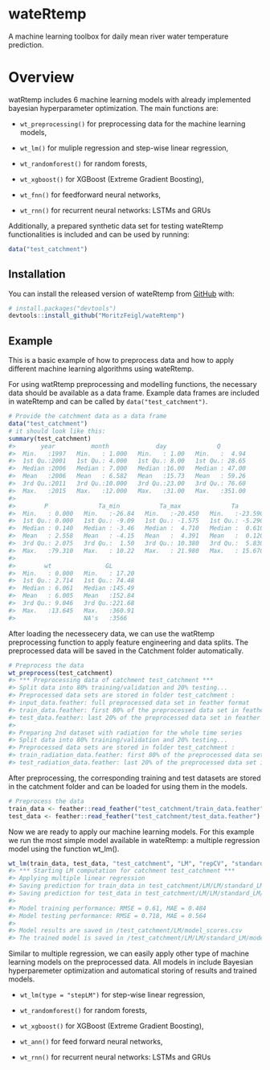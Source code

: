 
<!-- README.md is generated from README.Rmd. Please edit that file -->

# wateRtemp

<!-- badges: start -->

<!-- badges: end -->

A machine learning toolbox for daily mean river water temperature
prediction.

# Overview

watRtemp includes 6 machine learning models with already implemented
bayesian hyperparameter optimization. The main functions are:

  - `wt_preprocessing()` for preprocessing data for the machine learning
    models,

  - `wt_lm()` for muliple regression and step-wise linear regression,

  - `wt_randomforest()` for random forests,

  - `wt_xgboost()` for XGBoost (Extreme Gradient Boosting),

  - `wt_fnn()` for feedforward neural networks,

  - `wt_rnn()` for recurrent neural networks: LSTMs and GRUs

Additionally, a prepared synthetic data set for testing wateRtemp
functionalities is included and can be used by running:

``` r
data("test_catchment")
```

## Installation

You can install the released version of wateRtemp from
[GitHub](https://github.com/) with:

``` r
# install.packages("devtools")
devtools::install_github("MoritzFeigl/wateRtemp")
```

## Example

This is a basic example of how to preprocess data and how to apply
different machine learning algorithms using wateRtemp.

For using watRtemp preprocessing and modelling functions, the necessary
data should be available as a data frame. Example data frames are
included in wateRtemp and can be called by `data("test_catchment")`.

``` r
# Provide the catchment data as a data frame
data("test_catchment")
# it should look like this:
summary(test_catchment)
#>       year          month             day              Q         
#>  Min.   :1997   Min.   : 1.000   Min.   : 1.00   Min.   :  4.94  
#>  1st Qu.:2001   1st Qu.: 4.000   1st Qu.: 8.00   1st Qu.: 28.65  
#>  Median :2006   Median : 7.000   Median :16.00   Median : 47.00  
#>  Mean   :2006   Mean   : 6.582   Mean   :15.73   Mean   : 59.26  
#>  3rd Qu.:2011   3rd Qu.:10.000   3rd Qu.:23.00   3rd Qu.: 76.60  
#>  Max.   :2015   Max.   :12.000   Max.   :31.00   Max.   :351.00  
#>                                                                  
#>        P              Ta_min           Ta_max              Ta          
#>  Min.   : 0.000   Min.   :-26.84   Min.   :-20.450   Min.   :-23.5900  
#>  1st Qu.: 0.000   1st Qu.: -9.09   1st Qu.: -1.575   1st Qu.: -5.2900  
#>  Median : 0.140   Median : -3.46   Median :  4.710   Median :  0.6100  
#>  Mean   : 2.558   Mean   : -4.15   Mean   :  4.391   Mean   :  0.1205  
#>  3rd Qu.: 2.075   3rd Qu.:  1.50   3rd Qu.: 10.380   3rd Qu.:  5.8300  
#>  Max.   :79.310   Max.   : 10.22   Max.   : 21.980   Max.   : 15.6700  
#>                                                                        
#>        wt               GL        
#>  Min.   : 0.000   Min.   : 17.20  
#>  1st Qu.: 2.714   1st Qu.: 74.48  
#>  Median : 6.061   Median :145.49  
#>  Mean   : 6.005   Mean   :152.84  
#>  3rd Qu.: 9.046   3rd Qu.:221.68  
#>  Max.   :13.645   Max.   :360.91  
#>                   NA's   :3566
```

After loading the necessecery data, we can use the watRtemp
preprocessing function to apply feature engineering and data splits. The
preprocessed data will be saved in the Catchment folder automatically.

``` r
# Preprocess the data
wt_preprocess(test_catchment)
#> *** Preprocessing data of catchment test_catchment ***
#> Split data into 80% training/validation and 20% testing...
#> Preprocessed data sets are stored in folder test_catchment :
#> input_data.feather: full preprocessed data set in feather format
#> train_data.feather: first 80% of the preprocessed data set in feather format
#> test_data.feather: last 20% of the preprocessed data set in feather format
#> 
#> Preparing 2nd dataset with radiation for the whole time series
#> Split data into 80% training/validation and 20% testing...
#> Preprocessed data sets are stored in folder test_catchment :
#> train_radiation_data.feather: first 80% of the preprocessed data set in feather format
#> test_radiation_data.feather: last 20% of the preprocessed data set in feather format
```

After preprocessing, the corresponding training and test datasets are
stored in the catchment folder and can be loaded for using them in the
models.

``` r
# Preprocess the data
train_data <- feather::read_feather("test_catchment/train_data.feather")
test_data <- feather::read_feather("test_catchment/test_data.feather")
```

Now we are ready to apply our machine learning models. For this example
we run the most simple model available in wateRtemp: a multiple
regression model using the function wt\_lm().

``` r
wt_lm(train_data, test_data, "test_catchment", "LM", "repCV", "standard_LM")
#> *** Starting LM computation for catchment test_catchment ***
#> Applying multiple linear regression
#> Saving prediction for train_data in test_catchment/LM/LM/standard_LM/train_data_prediction.csv 
#> Saving prediction for test_data in test_catchment/LM/LM/standard_LM/test_data_prediction.csv 
#> 
#> Model training performance: RMSE = 0.61, MAE = 0.484
#> Model testing performance: RMSE = 0.718, MAE = 0.564 
#> 
#> Model results are saved in /test_catchment/LM/model_scores.csv
#> The trained model is saved in /test_catchment/LM/LM/standard_LM/model.rds
```

Similar to multiple regression, we can easily apply other type of
machine learning models on the preprocessed data. All models in include
Bayesian hyperparemeter optimization and automatical storing of results
and trained models.

  - `wt_lm(type = "stepLM")` for step-wise linear regression,

  - `wt_randomforest()` for random forests,

  - `wt_xgboost()` for XGBoost (Extreme Gradient Boosting),

  - `wt_ann()` for feed forward neural networks,

  - `wt_rnn()` for recurrent neural networks: LSTMs and GRUs
